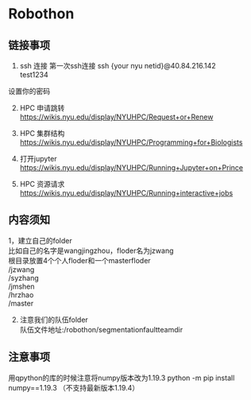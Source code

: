 # Robothon

## 链接事项
1. ssh 连接
第一次ssh连接
ssh {your nyu netid}@40.84.216.142  
test1234  

设置你的密码

2. HPC 申请跳转
https://wikis.nyu.edu/display/NYUHPC/Request+or+Renew  

3. HPC 集群结构
https://wikis.nyu.edu/display/NYUHPC/Programming+for+Biologists  

4. 打开jupyter
https://wikis.nyu.edu/display/NYUHPC/Running+Jupyter+on+Prince  

5. HPC 资源请求
https://wikis.nyu.edu/display/NYUHPC/Running+interactive+jobs  

## 内容须知

1，建立自己的folder  
比如自己的名字是wangjingzhou，floder名为jzwang  
根目录放置4个个人floder和一个masterfloder  
/jzwang  
/syzhang  
/jmshen  
/hrzhao  
/master

2. 注意我们的队伍folder  
队伍文件地址:/robothon/segmentationfaultteamdir  

## 注意事项
用qpython的库的时候注意将numpy版本改为1.19.3
python -m pip install numpy==1.19.3
（不支持最新版本1.19.4）

